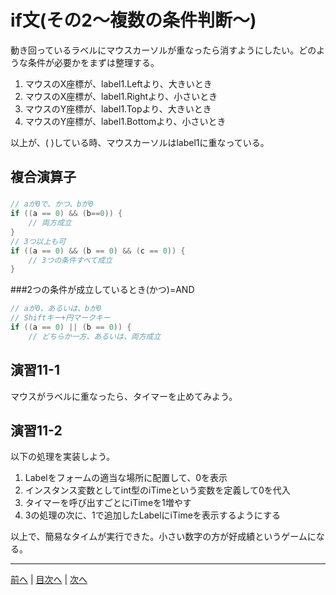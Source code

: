 # if文(その2～複数の条件判断～)
動き回っているラベルにマウスカーソルが重なったら消すようにしたい。どのような条件が必要かをまずは整理する。

1. マウスのX座標が、label1.Leftより、大きいとき
2. マウスのX座標が、label1.Rightより、小さいとき
3. マウスのY座標が、label1.Topより、大きいとき
4. マウスのY座標が、label1.Bottomより、小さいとき

以上が、( )している時、マウスカーソルはlabel1に重なっている。

## 複合演算子
###

```cs
// aが0で、かつ、bが0
if ((a == 0) && (b==0)) {
    // 両方成立
}
// 3つ以上も可
if ((a == 0) && (b == 0) && (c == 0)) {
    // 3つの条件すべて成立
}
```

###2つの条件が成立しているとき(かつ)=AND

```cs
// aが0、あるいは、bが0
// Shiftキー+円マークキー
if ((a == 0) || (b == 0)) {
    // どちらか一方、あるいは、両方成立
```

## 演習11-1
マウスがラベルに重なったら、タイマーを止めてみよう。

## 演習11-2
以下の処理を実装しよう。

1.	Labelをフォームの適当な場所に配置して、0を表示
2.	インスタンス変数としてint型のiTimeという変数を定義して0を代入
3.	タイマーを呼び出すごとにiTimeを1増やす
4.	3の処理の次に、1で追加したLabelにiTimeを表示するようにする

以上で、簡易なタイムが実行できた。小さい数字の方が好成績というゲームになる。

---

[前へ](10.md) | [目次へ](README.md#%E7%9B%AE%E6%AC%A1) | [次へ](12.md)
